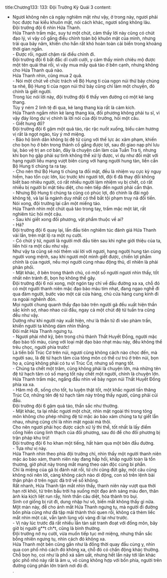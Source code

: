 title:Chương133: 133: Đội Trưởng Kỳ Quái 3
content:
- Ngươi không nên cả ngày nghiêm mặt như vậy, ở trong này, ngươi phải học được hai kiểu khuôn mặt, nói cách khác, ngươi sống không lâu.<br>Đội trưởng đội 6 nhìn Hứa Thanh.<br>Hứa Thanh trầm mặc, suy tư một chút, cảm thấy lời này cũng có chút đạo lý, vì vậy cố gắng điều chỉnh toàn bộ khuôn mặt của mình, nhưng trải qua bảy năm, khiến cho hắn rất khó hoàn toàn cải biến trong khoảng thời gian ngắn.<br>- Được rồi, ngươi chậm rãi điều chỉnh đi.<br>Đội trưởng đội 6 bất đắc dĩ cười cười, y cảm thấy mình chiêu mộ được một tên quái thai rồi, vì vậy mua mấy quả táo ở bên cạnh, nhưng không cho Hứa Thanh quả nào.<br>Hứa Thanh nhìn, cũng mua 2 quả.<br>- Nói một chút về chức trách về Bộ Hung ti của ngọn núi thứ bảy chúng ta nhé, Bộ Hung ti của ngọn núi thứ bảy cũng chỉ làm một chuyện, đó chính là giết người.<br>Trong lúc nói lời này, đội trưởng đội 6 thấy ven đường có một kẻ lang thang.<br>Tùy ý ném 2 linh tệ đi qua, kẻ lang thang kia rất là cảm kích.<br>Hứa Thanh ngắm nhìn kẻ lang thang kia, đối phương không phải tu sĩ, vì vậy đáy lòng dư vị chính là lời nói của đội trưởng, hỏi một câu.<br>- Giết hung đồ?<br>Đội trưởng đội 6 gặm một quả táo, rặc rặc nuốt xuống, biểu cảm hương vị rất là ngọt ngào, tùy ý mở miệng.<br>- Bảo hộ bình dân không bị đệ tử cùng với thế lực ác xâm phạm, khiến cho bọn họ ở bên trong thành cố gắng được lợi, sau đó giao nạp phí lưu lại, bảo vệ trị an cơ bản, đây là chuyện cần làm của Tuần Tra ti, nhưng khi bọn họ gặp phải sự tình không thể xử lý được, ví dụ như đối mặt với hạng người liều mạng vượt biên cùng với hạng người hung tàn, liền cần Bộ Hung ti chúng ta ra tay.<br>- Cho nên thứ Bộ Hung ti chúng ta đối mặt, đều là nhiệm vụ cực kỳ nguy hiểm, hao tổn cực lớn, lúc trước khi ngươi tới, đội 6 đã thay đổi không biết bao nhiêu người, có rất nhiều người làm nhiệm vụ bị chết, có rất nhiều bị người bí mật tiêu diệt, cho nên tiếp đến ngươi phải cẩn thận.<br>- Nhưng Bộ Hung ti chúng ta cũng có phúc lợi, đó chính là đãi ngộ không tệ, vả lại là ngành duy nhất có thể bắt tội phạm truy nã đổi tiền.<br>Nói xong, đội trưởng lại cắn một miếng táo.<br>Hứa Thanh nhìn một chút quả táo trong tay, trầm mặc một lát, rất nghiêm túc hỏi một câu.<br>- Sau khi giết xong đối phương, vật phẩm thuộc về ai?<br>- Hả?<br>Đội trưởng đội 6 quay lại, lần đầu tiên nghiêm túc đánh giá Hứa Thanh vài lần, trên mặt lộ ra một nụ cười.<br>- Có chút ý tứ, ngươi là người mới đầu tiên sau khi nghe giới thiệu của ta, liền hỏi ra một câu như vậy.<br>Như vậy ta cũng sẽ nói thêm vài lời với ngươi, hạng người hung tàn cùng người vong mệnh, sau khi ngươi một mình giết được, chiến lợi phẩm chính là của ngươi, nếu mọi người cùng nhau động thủ, dĩ nhiên là phải phân phối.<br>- Mặt khác, ở bên trong thành chủ, có một số người ngươi nhìn thấy, tốt nhất nên tránh đi, bọn họ không thể gây.<br>Đội trưởng đội 6 nói xong, một ngón tay chỉ về đầu đường xa xa, chỗ đó có một người thanh niên mặc đạo bào màu tím nhạt, đang ngạo nghễ đi qua đám người, bước vào một cái cửa hàng, chủ cửa hàng cung kính đi ra ngoài nghênh đón.<br>Mọi người chung quanh thấy đạo bào trên người gã đều xuất hiện thần sắc kính sợ, nhao nhao cúi đầu, ngay cả một chút đệ tử tuần tra cũng đều như vậy.<br>Dường như khi người này xuất hiện, như là thần tử đi vào phàm trần, khiến người ta không dám nhìn thẳng.<br>Đôi mắt Hứa Thanh ngưng tụ.<br>- Ngươi phải nhớ kỹ, bên trong chủ thành Thất Huyết Đồng, người mặc đạo bào tối màu, cùng với loại mặt đạo bào nhạt màu này, đều không thể trêu chọc, người phía trước!<br>Là tiền bối Trúc Cơ trên núi, ngươi cũng không cách nào chọc đến, mà người sau, là đệ tử hạch tâm của tông môn có thể cư trú ở trên núi, bọn họ a, cũng không phải có tu vi Trúc Cơ, nhưng số mạng tốt.<br>- Chúng ta chết một trăm, cũng không phải là chuyện lớn, mà những tên đệ tử hạch tâm có số mạng tốt này chết một người, chính là chuyện lớn.<br>Hứa Thanh trầm mặc, ngẩng đầu nhìn về bảy ngọn núi Thất Huyết Đồng phía xa xa.<br>- Hâm mộ đi, sống cho tốt, tu luyện thật tốt, một khắc ngươi tấn thăng Trúc Cơ, những tên đệ tử hạch tâm này trông thấy ngươi, cũng phải cúi đầu.<br>Đội trưởng đội 6 gặm quả táo, thần sắc như thường.<br>- Mặt khác, ta lại nhắc ngươi một chút, nhìn mặt ngoài thì trong tông môn không cho phép những đệ tử mặc áo bào xám chúng ta tự giết lẫn nhau, nhưng cũng chỉ là nhìn mặt ngoài mà thôi.<br>Cho nên ngươi phải học được cách xử lý thi thể, tốt nhất là lấy điểm cống hiến cùng linh thạch của đối phương, sau đó để cho đối phương bị trận pháp khu trừ!<br>Đội trưởng đội 6 ho khan một tiếng, hất hàm qua một bên đầu đường.<br>- Tựa như vị này.<br>Hứa Thanh nhìn theo phía đội trưởng chỉ, nhìn thấy một người thanh niên mặc áo bào xám, thanh niên này đang hấp hối, khắp người toàn là tổn thương, giờ phút này trong mắt mang theo oán độc cùng bi phẫn.<br>Chỉ là miệng của gã bị đánh nát rồi, tứ chi cũng đứt gãy, một câu cũng không nói nên lời, càng không cách nào di động, con số trên lệnh bài thân phận ở trên ngực đã trở về số không.<br>Rất nhanh, Hứa Thanh tận mắt nhìn thấy, thanh niên này vượt qua thời hạn rời khỏi, từ trên bầu trời hạ xuống một đạo ánh sáng màu đen, thân ảnh kia kịch liệt run rẩy, hình thần câu diệt, hóa thành tro bụi.<br>Sinh cơ giống bị rút đi, dung nhập hư vô, biến mất không thấy gì nữa.<br>Một màn này, để cho ánh mắt Hứa Thanh ngưng tụ, mà người đi đường bốn phía cũng như đã tập mãi thành thói quen rồi, không cả thèm liếc mắt nhìn một cái, vẫn lạnh lùng vội vàng đi lại như trước.<br>- Vị này lúc trước đã rất nhiều lần tàn sát tranh đoạt với đồng môn, bây giờ bị người g**t ch*t, cũng là bình thường.<br>Đội trưởng nở nụ cười, vừa muốn tiếp tục mở miệng, nhưng thần sắc bỗng nhiên ngưng tụ, nhìn cách đó không xa.<br>Hứa Thanh một bên cũng gần như là đồng thời quay đầu cùng y, nhìn qua con phố nhỏ cách đó không xa, chỗ đó có chấn động khác thường.<br>Chỗ bọn họ, coi như là phố xá sầm uất, nhưng hết lần này tới lần khác góc phố nhỏ này rất là âm u, vô cùng không hợp với bốn phía, người trên đường cũng phần lớn tránh nơi đó đi.<br>.<br>